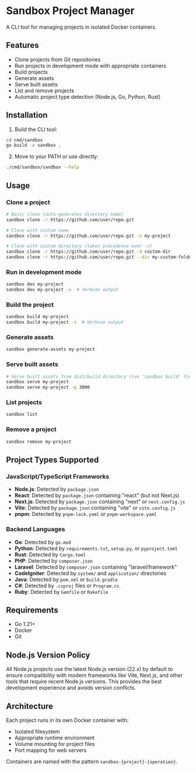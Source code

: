 # Sandbox Project Manager

A CLI tool for managing projects in isolated Docker containers.

## Features

- Clone projects from Git repositories
- Run projects in development mode with appropriate containers
- Build projects
- Generate assets
- Serve built assets
- List and remove projects
- Automatic project type detection (Node.js, Go, Python, Rust)

## Installation

1. Build the CLI tool:
```bash
cd cmd/sandbox
go build -o sandbox .
```

2. Move to your PATH or use directly:
```bash
./cmd/sandbox/sandbox --help
```

## Usage

### Clone a project
```bash
# Basic clone (auto-generates directory name)
sandbox clone -r https://github.com/user/repo.git

# Clone with custom name
sandbox clone -r https://github.com/user/repo.git -n my-project

# Clone with custom directory (takes precedence over -n)
sandbox clone -r https://github.com/user/repo.git -d custom-dir
sandbox clone -r https://github.com/user/repo.git --dir my-custom-folder
```

### Run in development mode
```bash
sandbox dev my-project
sandbox dev my-project -v  # Verbose output
```

### Build the project
```bash
sandbox build my-project
sandbox build my-project -v  # Verbose output
```

### Generate assets
```bash
sandbox generate-assets my-project
```

### Serve built assets
```bash
# Serve built assets from dist/build directory (run 'sandbox build' first)
sandbox serve my-project
sandbox serve my-project -p 3000
```

### List projects
```bash
sandbox list
```

### Remove a project
```bash
sandbox remove my-project
```

## Project Types Supported

### JavaScript/TypeScript Frameworks
- **Node.js**: Detected by `package.json`
- **React**: Detected by `package.json` containing "react" (but not Next.js)
- **Next.js**: Detected by `package.json` containing "next" or `next.config.js`
- **Vite**: Detected by `package.json` containing "vite" or `vite.config.js`
- **pnpm**: Detected by `pnpm-lock.yaml` or `pnpm-workspace.yaml`

### Backend Languages
- **Go**: Detected by `go.mod`
- **Python**: Detected by `requirements.txt`, `setup.py`, or `pyproject.toml`
- **Rust**: Detected by `Cargo.toml`
- **PHP**: Detected by `composer.json`
- **Laravel**: Detected by `composer.json` containing "laravel/framework"
- **CodeIgniter**: Detected by `system/` and `application/` directories
- **Java**: Detected by `pom.xml` or `build.gradle`
- **C#**: Detected by `.csproj` files or `Program.cs`
- **Ruby**: Detected by `Gemfile` or `Rakefile`

## Requirements

- Go 1.21+
- Docker
- Git

## Node.js Version Policy

All Node.js projects use the latest Node.js version (22.x) by default to ensure compatibility with modern frameworks like Vite, Next.js, and other tools that require recent Node.js versions. This provides the best development experience and avoids version conflicts.

## Architecture

Each project runs in its own Docker container with:
- Isolated filesystem
- Appropriate runtime environment
- Volume mounting for project files
- Port mapping for web servers

Containers are named with the pattern `sandbox-{project}-{operation}`.
